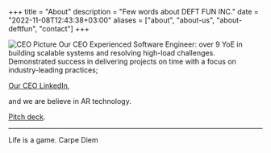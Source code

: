 +++
title = "About"
description = "Few words about DEFT FUN INC."
date = "2022-11-08T12:43:38+03:00"
aliases = ["about", "about-us", "about-deftfun", "contact"]
+++

![CEO Picture](/me.jpg)
Our CEO Experienced Software Engineer: over 9 YoE in building scalable systems and resolving high-load challenges. 
Demonstrated success in delivering projects on time with a focus on industry-leading practices;

[Our CEO LinkedIn](https://www.linkedin.com/in/sergei-golitsyn/), 

and we are believe in AR technology.

[Pitch deck](https://pitch.com/public/dfb4f791-d2e8-4215-8c98-66b098c4924c).

---
Life is a game. Carpe Diem
